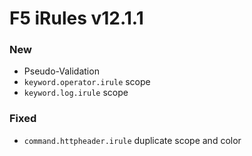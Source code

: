 # F5 iRules v12.1.1

### New

- Pseudo-Validation
- `keyword.operator.irule` scope
- `keyword.log.irule` scope

### Fixed

- `command.httpheader.irule` duplicate scope and color
